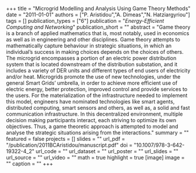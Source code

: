 +++
title = "Microgrid Modelling and Analysis Using Game Theory Methods"
date = "2011-01-01"
authors = ["P. Aristidou","A. Dimeas","N. Hatziargyriou"]
tags = []
publication_types = ["6"]
publication = "_Energy-Efficient Computing and Networking_"
publication_short = ""
abstract = "Game theory is a branch of applied mathematics that is, most notably, used in economics as well as in engineering and other disciplines. Game theory attempts to mathematically capture behaviour in strategic situations, in which an individual’s success in making choices depends on the choices of others. The microgrid encompasses a portion of an electric power distribution system that is located downstream of the distribution substation, and it includes a variety of DER units and different types of end users of electricity and/or heat. Microgrids promote the use of new technologies, under the general Smart Grids’ umbrella, in order to achieve more efficient use of electric energy, better protection, improved control and provide services to the users. For the materialization of the infrastructure needed to implement this model, engineers have nominated technologies like smart agents, distributed computing, smart sensors and others, as well as, a solid and fast communication infrastructure. In this decentralized environment, multiple decision making participants interact, each striving to optimize its own objectives. Thus, a game theoretic approach is attempted to model and analyse the strategic situations arising from the interactions."
summary = ""
featured = false
projects = []
slides = ""
url_pdf = "/publication/2011BCAristidou/manuscript.pdf"
doi = "10.1007/978-3-642-19322-4_2"
url_code = ""
url_dataset = ""
url_poster = ""
url_slides = ""
url_source = ""
url_video = ""
math = true
highlight = true
[image]
image = ""
caption = ""
+++

